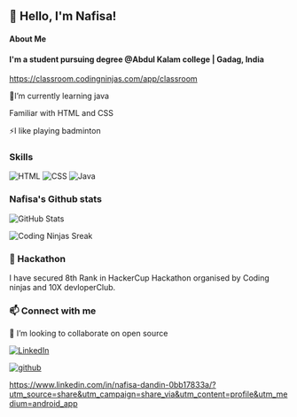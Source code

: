 ## 👋 Hello, I'm Nafisa!
#### About Me 
#### I'm a student pursuing degree @Abdul Kalam college | Gadag, India

  https://classroom.codingninjas.com/app/classroom

 🌱I’m currently learning java
 
  Familiar with HTML and CSS
  
 ⚡I like playing badminton
 
 ### Skills
![HTML](https://img.shields.io/badge/HTML-orange?logo=html&logoColor=white)
![CSS](https://img.shields.io/badge/CSS-blue?logo=css&logoColor=white)
![Java](https://img.shields.io/badge/Java-programming-green?logo=java&logoColor=white)
### Nafisa's Github stats
![GitHub Stats](https://github-readme-stats.vercel.app/api?username=nafisadandin&show_icons=true&theme=radical)


![Coding Ninjas Sreak](https://img.shields.io/badge/Coding_Ninjas_Streak-58days-orange?style=for-the-badge)
###  🔭 Hackathon
I have secured 8th Rank in HackerCup Hackathon organised by Coding ninjas and 10X devloperClub.
###   📫 Connect with me 
 👯 I’m looking to collaborate on open source
 
[![LinkedIn](https://img.shields.io/badge/LinkedIn-nafisadandin-blue?logo=linkedin)](https://www.linkedin.com/in/your-linkedin-id)

[![github](https://img.shields.io/badge/github-nafisadandin-secondary?logo=github)](https://www.github.com/in/your-github-profile)

https://www.linkedin.com/in/nafisa-dandin-0bb17833a/?utm_source=share&utm_campaign=share_via&utm_content=profile&utm_medium=android_app
